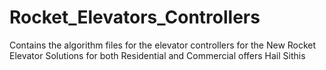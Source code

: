 # Rocket_Elevators_Controllers
Contains the algorithm files for the elevator controllers for the New Rocket Elevator Solutions for both Residential and Commercial offers
Hail Sithis